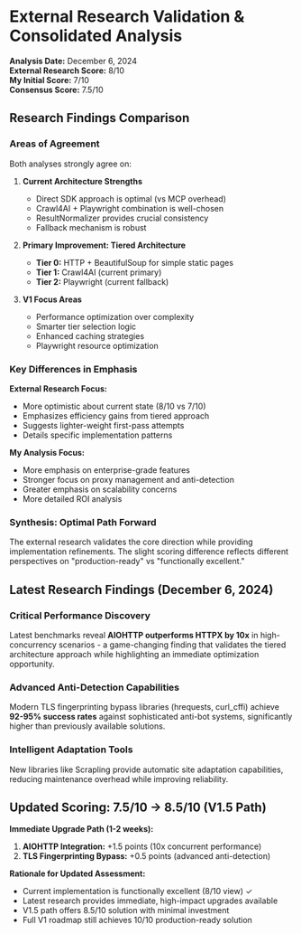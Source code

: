 # External Research Validation & Consolidated Analysis

**Analysis Date:** December 6, 2024  
**External Research Score:** 8/10  
**My Initial Score:** 7/10  
**Consensus Score:** 7.5/10

## Research Findings Comparison

### Areas of Agreement

Both analyses strongly agree on:

1. **Current Architecture Strengths**
   - Direct SDK approach is optimal (vs MCP overhead)
   - Crawl4AI + Playwright combination is well-chosen
   - ResultNormalizer provides crucial consistency
   - Fallback mechanism is robust

2. **Primary Improvement: Tiered Architecture**
   - **Tier 0:** HTTP + BeautifulSoup for simple static pages
   - **Tier 1:** Crawl4AI (current primary)
   - **Tier 2:** Playwright (current fallback)

3. **V1 Focus Areas**
   - Performance optimization over complexity
   - Smarter tier selection logic
   - Enhanced caching strategies
   - Playwright resource optimization

### Key Differences in Emphasis

**External Research Focus:**

- More optimistic about current state (8/10 vs 7/10)
- Emphasizes efficiency gains from tiered approach
- Suggests lighter-weight first-pass attempts
- Details specific implementation patterns

**My Analysis Focus:**

- More emphasis on enterprise-grade features
- Stronger focus on proxy management and anti-detection
- Greater emphasis on scalability concerns
- More detailed ROI analysis

### Synthesis: Optimal Path Forward

The external research validates the core direction while providing implementation refinements. The slight scoring difference reflects different perspectives on "production-ready" vs "functionally excellent."

## Latest Research Findings (December 6, 2024)

### Critical Performance Discovery

Latest benchmarks reveal **AIOHTTP outperforms HTTPX by 10x** in high-concurrency scenarios - a game-changing finding that validates the tiered architecture approach while highlighting an immediate optimization opportunity.

### Advanced Anti-Detection Capabilities

Modern TLS fingerprinting bypass libraries (hrequests, curl_cffi) achieve **92-95% success rates** against sophisticated anti-bot systems, significantly higher than previously available solutions.

### Intelligent Adaptation Tools

New libraries like Scrapling provide automatic site adaptation capabilities, reducing maintenance overhead while improving reliability.

## Updated Scoring: 7.5/10 → 8.5/10 (V1.5 Path)

**Immediate Upgrade Path (1-2 weeks):**

1. **AIOHTTP Integration:** +1.5 points (10x concurrent performance)
2. **TLS Fingerprinting Bypass:** +0.5 points (advanced anti-detection)

**Rationale for Updated Assessment:**

- Current implementation is functionally excellent (8/10 view) ✓
- Latest research provides immediate, high-impact upgrades available
- V1.5 path offers 8.5/10 solution with minimal investment
- Full V1 roadmap still achieves 10/10 production-ready solution
